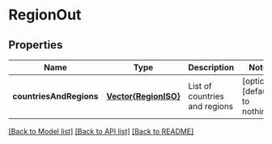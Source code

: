 # RegionOut


## Properties
Name | Type | Description | Notes
------------ | ------------- | ------------- | -------------
**countriesAndRegions** | [**Vector{RegionISO}**](RegionISO.md) | List of countries and regions | [optional] [default to nothing]


[[Back to Model list]](../README.md#models) [[Back to API list]](../README.md#api-endpoints) [[Back to README]](../README.md)



